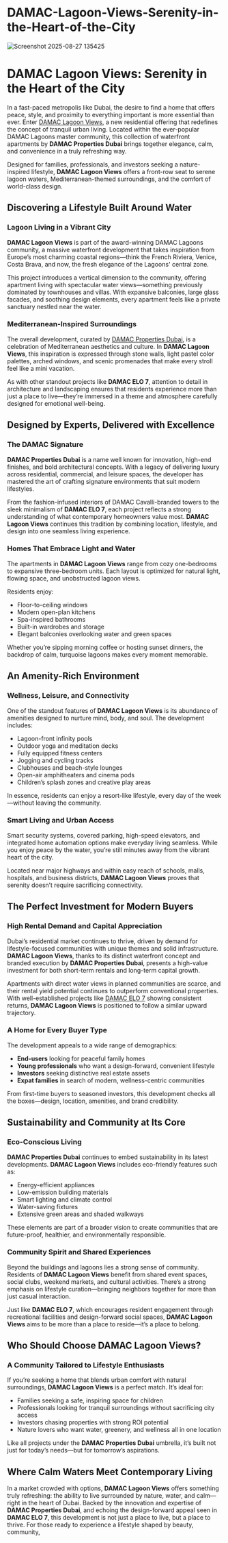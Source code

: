 # DAMAC-Lagoon-Views-Serenity-in-the-Heart-of-the-City
![Screenshot 2025-08-27 135425](https://github.com/user-attachments/assets/a5182e35-4960-41cd-9df3-e759aa880fac)

<h1><strong>DAMAC Lagoon Views: Serenity in the Heart of the City</strong></h1>
<p>In a fast-paced metropolis like Dubai, the desire to find a home that offers peace, style, and proximity to everything important is more essential than ever. Enter <a href="https://damacproperties-dubai.com/projects/lagoon-views/">DAMAC Lagoon Views</a>, a new residential offering that redefines the concept of tranquil urban living. Located within the ever-popular DAMAC Lagoons master community, this collection of waterfront apartments by <strong>DAMAC Properties Dubai</strong> brings together elegance, calm, and convenience in a truly refreshing way.</p>
<p>Designed for families, professionals, and investors seeking a nature-inspired lifestyle, <strong>DAMAC Lagoon Views</strong> offers a front-row seat to serene lagoon waters, Mediterranean-themed surroundings, and the comfort of world-class design.</p>
<h2><strong>Discovering a Lifestyle Built Around Water</strong></h2>
<h3><strong>Lagoon Living in a Vibrant City</strong></h3>
<p><strong>DAMAC Lagoon Views</strong> is part of the award-winning DAMAC Lagoons community, a massive waterfront development that takes inspiration from Europe&rsquo;s most charming coastal regions&mdash;think the French Riviera, Venice, Costa Brava, and now, the fresh elegance of the Lagoons' central zone.</p>
<p>This project introduces a vertical dimension to the community, offering apartment living with spectacular water views&mdash;something previously dominated by townhouses and villas. With expansive balconies, large glass facades, and soothing design elements, every apartment feels like a private sanctuary nestled near the water.</p>
<h3><strong>Mediterranean-Inspired Surroundings</strong></h3>
<p>The overall development, curated by <a href="https://damacproperties-dubai.com/">DAMAC Properties Dubai</a>, is a celebration of Mediterranean aesthetics and culture. In <strong>DAMAC Lagoon Views</strong>, this inspiration is expressed through stone walls, light pastel color palettes, arched windows, and scenic promenades that make every stroll feel like a mini vacation.</p>
<p>As with other standout projects like <strong>DAMAC ELO 7</strong>, attention to detail in architecture and landscaping ensures that residents experience more than just a place to live&mdash;they&rsquo;re immersed in a theme and atmosphere carefully designed for emotional well-being.</p>
<h2><strong>Designed by Experts, Delivered with Excellence</strong></h2>
<h3><strong>The DAMAC Signature</strong></h3>
<p><strong>DAMAC Properties Dubai</strong> is a name well known for innovation, high-end finishes, and bold architectural concepts. With a legacy of delivering luxury across residential, commercial, and leisure spaces, the developer has mastered the art of crafting signature environments that suit modern lifestyles.</p>
<p>From the fashion-infused interiors of DAMAC Cavalli-branded towers to the sleek minimalism of <strong>DAMAC ELO 7</strong>, each project reflects a strong understanding of what contemporary homeowners value most. <strong>DAMAC Lagoon Views</strong> continues this tradition by combining location, lifestyle, and design into one seamless living experience.</p>
<h3><strong>Homes That Embrace Light and Water</strong></h3>
<p>The apartments in <strong>DAMAC Lagoon Views</strong> range from cozy one-bedrooms to expansive three-bedroom units. Each layout is optimized for natural light, flowing space, and unobstructed lagoon views.</p>
<p>Residents enjoy:</p>
<ul>
<li>Floor-to-ceiling windows<br /> </li>
<li>Modern open-plan kitchens<br /> </li>
<li>Spa-inspired bathrooms<br /> </li>
<li>Built-in wardrobes and storage<br /> </li>
<li>Elegant balconies overlooking water and green spaces<br /> </li>
</ul>
<p>Whether you&rsquo;re sipping morning coffee or hosting sunset dinners, the backdrop of calm, turquoise lagoons makes every moment memorable.</p>
<h2><strong>An Amenity-Rich Environment</strong></h2>
<h3><strong>Wellness, Leisure, and Connectivity</strong></h3>
<p>One of the standout features of <strong>DAMAC Lagoon Views</strong> is its abundance of amenities designed to nurture mind, body, and soul. The development includes:</p>
<ul>
<li>Lagoon-front infinity pools<br /> </li>
<li>Outdoor yoga and meditation decks<br /> </li>
<li>Fully equipped fitness centers<br /> </li>
<li>Jogging and cycling tracks<br /> </li>
<li>Clubhouses and beach-style lounges<br /> </li>
<li>Open-air amphitheaters and cinema pods<br /> </li>
<li>Children&rsquo;s splash zones and creative play areas<br /> </li>
</ul>
<p>In essence, residents can enjoy a resort-like lifestyle, every day of the week&mdash;without leaving the community.</p>
<h3><strong>Smart Living and Urban Access</strong></h3>
<p>Smart security systems, covered parking, high-speed elevators, and integrated home automation options make everyday living seamless. While you enjoy peace by the water, you&rsquo;re still minutes away from the vibrant heart of the city.</p>
<p>Located near major highways and within easy reach of schools, malls, hospitals, and business districts, <strong>DAMAC Lagoon Views</strong> proves that serenity doesn&rsquo;t require sacrificing connectivity.</p>
<h2><strong>The Perfect Investment for Modern Buyers</strong></h2>
<h3><strong>High Rental Demand and Capital Appreciation</strong></h3>
<p>Dubai&rsquo;s residential market continues to thrive, driven by demand for lifestyle-focused communities with unique themes and solid infrastructure. <strong>DAMAC Lagoon Views</strong>, thanks to its distinct waterfront concept and branded execution by <strong>DAMAC Properties Dubai</strong>, presents a high-value investment for both short-term rentals and long-term capital growth.</p>
<p>Apartments with direct water views in planned communities are scarce, and their rental yield potential continues to outperform conventional properties. With well-established projects like <a href="https://damacproperties-dubai.com/projects/elo-2/">DAMAC ELO 7</a> showing consistent returns, <strong>DAMAC Lagoon Views</strong> is positioned to follow a similar upward trajectory.</p>
<h3><strong>A Home for Every Buyer Type</strong></h3>
<p>The development appeals to a wide range of demographics:</p>
<ul>
<li><strong>End-users</strong> looking for peaceful family homes<br /> </li>
<li><strong>Young professionals</strong> who want a design-forward, convenient lifestyle<br /> </li>
<li><strong>Investors</strong> seeking distinctive real estate assets<br /> </li>
<li><strong>Expat families</strong> in search of modern, wellness-centric communities<br /> </li>
</ul>
<p>From first-time buyers to seasoned investors, this development checks all the boxes&mdash;design, location, amenities, and brand credibility.</p>
<h2><strong>Sustainability and Community at Its Core</strong></h2>
<h3><strong>Eco-Conscious Living</strong></h3>
<p><strong>DAMAC Properties Dubai</strong> continues to embed sustainability in its latest developments. <strong>DAMAC Lagoon Views</strong> includes eco-friendly features such as:</p>
<ul>
<li>Energy-efficient appliances<br /> </li>
<li>Low-emission building materials<br /> </li>
<li>Smart lighting and climate control<br /> </li>
<li>Water-saving fixtures<br /> </li>
<li>Extensive green areas and shaded walkways<br /> </li>
</ul>
<p>These elements are part of a broader vision to create communities that are future-proof, healthier, and environmentally responsible.</p>
<h3><strong>Community Spirit and Shared Experiences</strong></h3>
<p>Beyond the buildings and lagoons lies a strong sense of community. Residents of <strong>DAMAC Lagoon Views</strong> benefit from shared event spaces, social clubs, weekend markets, and cultural activities. There&rsquo;s a strong emphasis on lifestyle curation&mdash;bringing neighbors together for more than just casual interaction.</p>
<p>Just like <strong>DAMAC ELO 7</strong>, which encourages resident engagement through recreational facilities and design-forward social spaces, <strong>DAMAC Lagoon Views</strong> aims to be more than a place to reside&mdash;it&rsquo;s a place to belong.</p>
<h2><strong>Who Should Choose DAMAC Lagoon Views?</strong></h2>
<h3><strong>A Community Tailored to Lifestyle Enthusiasts</strong></h3>
<p>If you&rsquo;re seeking a home that blends urban comfort with natural surroundings, <strong>DAMAC Lagoon Views</strong> is a perfect match. It&rsquo;s ideal for:</p>
<ul>
<li>Families seeking a safe, inspiring space for children<br /> </li>
<li>Professionals looking for tranquil surroundings without sacrificing city access<br /> </li>
<li>Investors chasing properties with strong ROI potential<br /> </li>
<li>Nature lovers who want water, greenery, and wellness all in one location<br /> </li>
</ul>
<p>Like all projects under the <strong>DAMAC Properties Dubai</strong> umbrella, it&rsquo;s built not just for today&rsquo;s needs&mdash;but for tomorrow&rsquo;s aspirations.</p>
<h2><strong>Where Calm Waters Meet Contemporary Living</strong></h2>
<p>In a market crowded with options, <strong>DAMAC Lagoon Views</strong> offers something truly refreshing: the ability to live surrounded by nature, water, and calm&mdash;right in the heart of Dubai. Backed by the innovation and expertise of <strong>DAMAC Properties Dubai</strong>, and echoing the design-forward appeal seen in <strong>DAMAC ELO 7</strong>, this development is not just a place to live, but a place to thrive. For those ready to experience a lifestyle shaped by beauty, community,</p>
